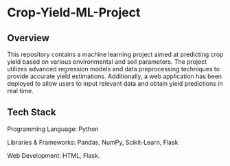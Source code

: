 # Crop-Yield-ML-Project

## Overview

This repository contains a machine learning project aimed at predicting crop yield based on various environmental and soil parameters. The project utilizes advanced regression models and data preprocessing techniques to provide accurate yield estimations. Additionally, a web application has been deployed to allow users to input relevant data and obtain yield predictions in real time.


## Tech Stack

Programming Language: Python

Libraries & Frameworks: Pandas, NumPy, Scikit-Learn, Flask

Web Development: HTML, Flask.
